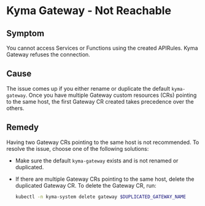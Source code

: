 # Kyma Gateway - Not Reachable

## Symptom

You cannot access Services or Functions using the created APIRules. Kyma Gateway refuses the connection.

## Cause

The issue comes up if you either rename or duplicate the default `kyma-gateway`. Once you have multiple Gateway custom resources (CRs) pointing to the same host, the first Gateway CR created takes precedence over the others.

## Remedy

Having two Gateway CRs pointing to the same host is not recommended. To resolve the issue, choose one of the following solutions:

- Make sure the default `kyma-gateway` exists and is not renamed or duplicated.

- If there are multiple Gateway CRs pointing to the same host, delete the duplicated Gateway CR. To delete the Gateway CR, run:

   ```bash
   kubectl -n kyma-system delete gateway $DUPLICATED_GATEWAY_NAME
   ```
